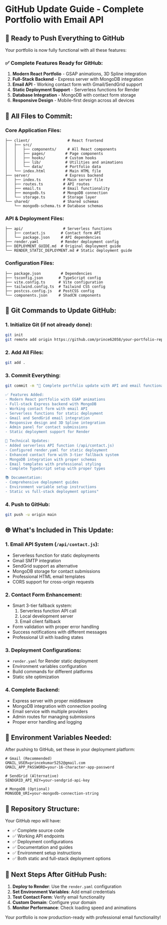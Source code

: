 # GitHub Update Guide - Complete Portfolio with Email API

## 🚀 Ready to Push Everything to GitHub

Your portfolio is now fully functional with all these features:

### ✅ Complete Features Ready for GitHub:
1. **Modern React Portfolio** - GSAP animations, 3D Spline integration
2. **Full-Stack Backend** - Express server with MongoDB integration
3. **Email API** - Working contact form with Gmail/SendGrid support
4. **Static Deployment Support** - Serverless functions for Render
5. **Database Integration** - MongoDB with contact form storage
6. **Responsive Design** - Mobile-first design across all devices

## 📁 All Files to Commit:

### Core Application Files:
```
├── client/                 # React frontend
│   ├── src/
│   │   ├── components/     # All React components
│   │   ├── pages/         # Page components
│   │   ├── hooks/         # Custom hooks
│   │   ├── lib/           # Utilities and animations
│   │   └── data/          # Portfolio data
│   └── index.html         # Main HTML file
├── server/                # Express backend
│   ├── index.ts          # Main server file
│   ├── routes.ts         # API routes
│   ├── email.ts          # Email functionality
│   ├── mongodb.ts        # MongoDB connection
│   └── storage.ts        # Storage layer
└── shared/               # Shared schemas
    └── mongodb-schema.ts # Database schemas
```

### API & Deployment Files:
```
├── api/                  # Serverless functions
│   ├── contact.js       # Contact form API
│   └── package.json     # API dependencies
├── render.yaml          # Render deployment config
├── DEPLOYMENT_GUIDE.md  # Original deployment guide
└── RENDER_STATIC_DEPLOYMENT.md # Static deployment guide
```

### Configuration Files:
```
├── package.json         # Dependencies
├── tsconfig.json       # TypeScript config
├── vite.config.ts      # Vite configuration
├── tailwind.config.ts  # Tailwind CSS config
├── postcss.config.js   # PostCSS config
└── components.json     # ShadCN components
```

## 🔧 Git Commands to Update GitHub:

### 1. Initialize Git (if not already done):
```bash
git init
git remote add origin https://github.com/prince62058/your-portfolio-repo.git
```

### 2. Add All Files:
```bash
git add .
```

### 3. Commit Everything:
```bash
git commit -m "🚀 Complete portfolio update with API and email functionality

✅ Features Added:
- Modern React portfolio with GSAP animations
- Full-stack Express backend with MongoDB
- Working contact form with email API
- Serverless functions for static deployment
- Gmail and SendGrid email integration
- Responsive design and 3D Spline integration
- Admin panel for contact submissions
- Static deployment support for Render

🔧 Technical Updates:
- Added serverless API function (/api/contact.js)
- Configured render.yaml for static deployment
- Enhanced contact form with 3-tier fallback system
- MongoDB integration with proper schemas
- Email templates with professional styling
- Complete TypeScript setup with proper types

📚 Documentation:
- Comprehensive deployment guides
- Environment variable setup instructions
- Static vs full-stack deployment options"
```

### 4. Push to GitHub:
```bash
git push -u origin main
```

## 🌐 What's Included in This Update:

### 1. **Email API System** (`/api/contact.js`):
- Serverless function for static deployments
- Gmail SMTP integration
- SendGrid support as alternative
- MongoDB storage for contact submissions
- Professional HTML email templates
- CORS support for cross-origin requests

### 2. **Contact Form Enhancement**:
- Smart 3-tier fallback system:
  1. Serverless function API call
  2. Local development server
  3. Email client fallback
- Form validation with proper error handling
- Success notifications with different messages
- Professional UI with loading states

### 3. **Deployment Configurations**:
- `render.yaml` for Render static deployment
- Environment variables configuration
- Build commands for different platforms
- Static site optimization

### 4. **Complete Backend**:
- Express server with proper middleware
- MongoDB integration with connection pooling
- Email service with multiple providers
- Admin routes for managing submissions
- Proper error handling and logging

## 🔐 Environment Variables Needed:

After pushing to GitHub, set these in your deployment platform:

```env
# Gmail (Recommended)
GMAIL_USER=princekumar5252@gmail.com
GMAIL_APP_PASSWORD=your-16-character-app-password

# SendGrid (Alternative)
SENDGRID_API_KEY=your-sendgrid-api-key

# MongoDB (Optional)
MONGODB_URI=your-mongodb-connection-string
```

## 📱 Repository Structure:

Your GitHub repo will have:
- ✅ Complete source code
- ✅ Working API endpoints
- ✅ Deployment configurations
- ✅ Documentation and guides
- ✅ Environment setup instructions
- ✅ Both static and full-stack deployment options

## 🎯 Next Steps After GitHub Push:

1. **Deploy to Render**: Use the `render.yaml` configuration
2. **Set Environment Variables**: Add email credentials
3. **Test Contact Form**: Verify email functionality
4. **Custom Domain**: Configure your domain
5. **Monitor Performance**: Check loading speed and animations

Your portfolio is now production-ready with professional email functionality!